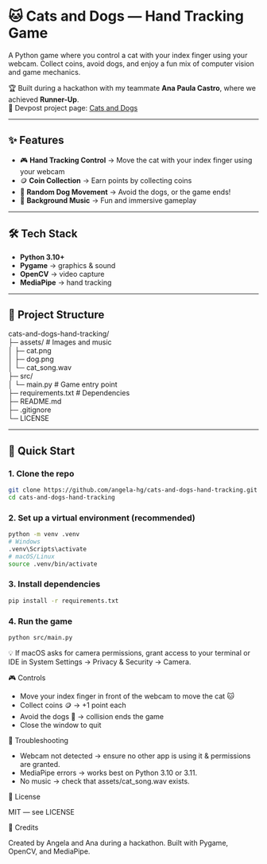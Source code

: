 # 🐱 Cats and Dogs — Hand Tracking Game  

A Python game where you control a cat with your index finger using your webcam. Collect coins, avoid dogs, and enjoy a fun mix of computer vision and game mechanics.  

🏆 Built during a hackathon with my teammate **Ana Paula Castro**, where we achieved **Runner-Up**.  
🔗 Devpost project page: [Cats and Dogs](https://devpost.com/software/cats-and-dogs)  

---

## ✨ Features  
- 🎮 **Hand Tracking Control** → Move the cat with your index finger using your webcam  
- 🪙 **Coin Collection** → Earn points by collecting coins  
- 🐶 **Random Dog Movement** → Avoid the dogs, or the game ends!  
- 🎵 **Background Music** → Fun and immersive gameplay  

---

## 🛠️ Tech Stack  
- **Python 3.10+**  
- **Pygame** → graphics & sound  
- **OpenCV** → video capture  
- **MediaPipe** → hand tracking  

---

## 📂 Project Structure  

cats-and-dogs-hand-tracking/  
├─ assets/ # Images and music  
│ ├─ cat.png  
│ ├─ dog.png  
│ └─ cat_song.wav  
├─ src/  
│ └─ main.py # Game entry point  
├─ requirements.txt # Dependencies  
├─ README.md  
├─ .gitignore  
└─ LICENSE  


---

## 🚀 Quick Start  

### 1. Clone the repo  
```bash
git clone https://github.com/angela-hg/cats-and-dogs-hand-tracking.git
cd cats-and-dogs-hand-tracking
```


### 2. Set up a virtual environment (recommended)
```bash
python -m venv .venv
# Windows
.venv\Scripts\activate
# macOS/Linux
source .venv/bin/activate
```

### 3. Install dependencies
```bash
pip install -r requirements.txt
```


### 4. Run the game
```bash
python src/main.py
```


💡 If macOS asks for camera permissions, grant access to your terminal or IDE in System Settings → Privacy & Security → Camera.

🎮 Controls

- Move your index finger in front of the webcam to move the cat 🐱
- Collect coins 🪙 → +1 point each
- Avoid the dogs 🐶 → collision ends the game
- Close the window to quit

🧩 Troubleshooting

- Webcam not detected → ensure no other app is using it & permissions are granted.
- MediaPipe errors → works best on Python 3.10 or 3.11.
- No music → check that assets/cat_song.wav exists.

📄 License

MIT — see LICENSE

🙌 Credits

Created by Angela and Ana during a hackathon.
Built with Pygame, OpenCV, and MediaPipe.


